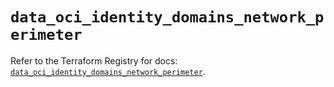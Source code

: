 # `data_oci_identity_domains_network_perimeter`

Refer to the Terraform Registry for docs: [`data_oci_identity_domains_network_perimeter`](https://registry.terraform.io/providers/hashicorp/oci/7.19.0/docs/data-sources/identity_domains_network_perimeter).
